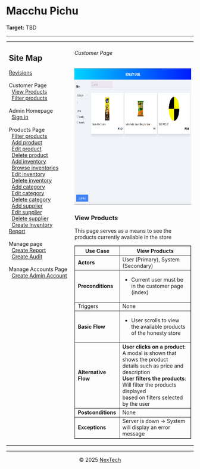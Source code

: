 # Macchu Pichu

**Target:** TBD

---

<table>
  <tr>
    <td valign="top" style="width: 35%;">
      <h2>Site Map</h2>
      <a href="../readme.md">Revisions</a><br><br>
      Customer Page<br>
      &nbsp;&nbsp;<a href="./view-products.md">View Products</a><br>
      &nbsp;&nbsp;<a href="./filter-products.md">Filter products</a><br><br>  
      Admin Homepage<br>
      &nbsp;&nbsp;<a href="./sign-in.md">Sign in</a><br><br>
      Products Page<br>
      &nbsp;&nbsp;<a href="./filter-products.md">Filter products</a><br>
      &nbsp;&nbsp;<a href="./add-product.md">Add product</a><br>
      &nbsp;&nbsp;<a href="./edit-product.md">Edit product</a><br>
      &nbsp;&nbsp;<a href="./delete-product.md">Delete product</a><br>
      &nbsp;&nbsp;<a href="./add-inventory.md">Add inventory</a><br>
      &nbsp;&nbsp;<a href="./browse-inventories.md">Browse inventories</a><br>
      &nbsp;&nbsp;<a href="./edit-inventory.md">Edit inventory</a><br>
      &nbsp;&nbsp;<a href="./delete-inventory.md">Delete inventory</a><br>
      &nbsp;&nbsp;<a href="./add-category.md">Add category</a><br>
      &nbsp;&nbsp;<a href="./edit-category.md">Edit category</a><br>
      &nbsp;&nbsp;<a href="./delete-category.md">Delete category</a><br>
      &nbsp;&nbsp;<a href="./add-supplier.md">Add supplier</a><br>
      &nbsp;&nbsp;<a href="./edit-supplier.md">Edit supplier</a><br>
      &nbsp;&nbsp;<a href="./delete-supplier.md">Delete supplier</a><br>
      &nbsp;&nbsp;<a href="./create-inventory-report.md">Create Inventory Report</a><br><br>
      Manage page<br>
      &nbsp;&nbsp;<a href="./create-report.md">Create Report</a><br>
      &nbsp;&nbsp;<a href="./create-audit.md">Create Audit</a><br><br>
      Manage Accounts Page<br>
      &nbsp;&nbsp;<a href="./create-admin-account.md">Create Admin Account</a><br><br>
    </td>
    <td valign="top" >
      <h6> Customer Page </h6>
        <img src = "./mock-ups/view-products.png" width='720' height='365'/>
      <h3>View Products</h3>
      <p>This page serves as a means to see the products currently available in the store</p>
      <table border="1">
        <tr>
          <th>Use Case</th>
          <th>View Products</th>
        </tr>
        <tr>
          <td><b>Actors</b></td>
          <td>User (Primary), System (Secondary)</td>
        </tr>
        <tr>
          <td><b>Preconditions</b></td>
          <td>
          <ul>
              <li>Current user must be in the customer page (index)</li>
          </ul>
          </td>
        </tr>
        <tr>
          <td>Triggers</td>
          <td>None</td>
        </tr>
        <tr>
          <td><b>Basic Flow</b></td>
          <td>
            <ul>
                <li>User scrolls to view the available products of the honesty store</li>
            </ul>
          </td>
        </tr>
        <tr>
          <td><b>Alternative Flow</b></td>
          <td>
            <strong>User clicks on a product</strong>: A modal is shown that shows the product <br> details such as price and description<br>
            <strong>User filters the products</strong>: Will filter the products displayed <br> based on filters selected by the user 
          </td>
        </tr>
        <tr>
          <td><b>Postconditions</b></td>
          <td>
            None
          </td>
        </tr>
        <tr>
          <td><b>Exceptions</b></td>
          <td>Server is down → System will display an error message<br>
          </td>
        </tr>
        </table>
    </td>
  </tr>
</table>

---

<div align="center">
  © 2025 <a href="#">NexTech</a>
</div>
